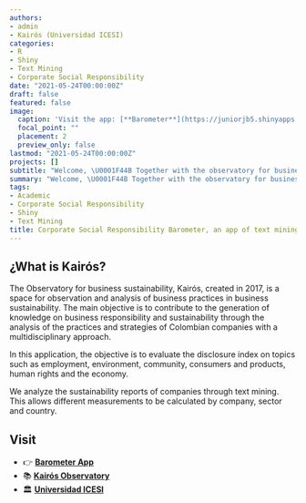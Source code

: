 ```yaml
---
authors:
- admin
- Kairós (Universidad ICESI)
categories:
- R
- Shiny
- Text Mining
- Corporate Social Responsibility
date: "2021-05-24T00:00:00Z"
draft: false
featured: false
image:
  caption: 'Visit the app: [**Barometer**](https://juniorjb5.shinyapps.io/ICESI_BarometroKairos/)'
  focal_point: ""
  placement: 2
  preview_only: false
lastmod: "2021-05-24T00:00:00Z"
projects: []
subtitle: "Welcome, \U0001F44B Together with the observatory for business sustainability, Kairós of the ICESI University, an application was made that allowed to know the corporate social responsibility of companies in Argentina, Bolivia, Chile, Colombia, Mexico and Peru."
summary: "Welcome, \U0001F44B Together with the observatory for business sustainability, Kairós of the ICESI University, an application was made that allowed to know the corporate social responsibility of companies in Argentina, Bolivia, Chile, Colombia, Mexico and Peru."
tags:
- Academic
- Corporate Social Responsibility
- Shiny
- Text Mining
title: Corporate Social Responsibility Barometer, an app of text mining.
---
```


## ¿What is Kairós?

The Observatory for business sustainability, Kairós, created in 2017, is a space for observation and analysis of business practices in business sustainability. The main objective is to contribute to the generation of knowledge on business responsibility and sustainability through the analysis of the practices and strategies of Colombian companies with a multidisciplinary approach.

In this application, the objective is to evaluate the disclosure index on topics such as employment, environment, community, consumers and products, human rights and the economy.

We analyze the sustainability reports of companies through text mining. This allows different measurements to be calculated by company, sector and country.


## Visit

- 👉 [**Barometer App**](https://juniorjb5.shinyapps.io/ICESI_BarometroKairos/)
- 📚 [**Kairós Observatory**](https://www.icesi.edu.co/centros-academicos/kairos/)
- 🏛️ [**Universidad ICESI**](https://www.icesi.edu.co/es/)

